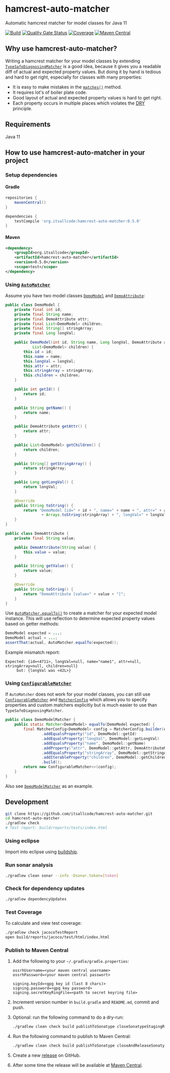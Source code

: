# hamcrest-auto-matcher

Automatic hamcrest matcher for model classes for Java 11

[![Build](https://github.com/itsallcode/hamcrest-auto-matcher/actions/workflows/build.yml/badge.svg)](https://github.com/itsallcode/hamcrest-auto-matcher/actions/workflows/build.yml)
[![Quality Gate Status](https://sonarcloud.io/api/project_badges/measure?project=org.itsallcode%3Ahamcrest-auto-matcher&metric=alert_status)](https://sonarcloud.io/dashboard?id=org.itsallcode%3Ahamcrest-auto-matcher)
[![Coverage](https://sonarcloud.io/api/project_badges/measure?project=org.itsallcode%3Ahamcrest-auto-matcher&metric=coverage)](https://sonarcloud.io/dashboard?id=org.itsallcode%3Ahamcrest-auto-matcher)
[![Maven Central](https://img.shields.io/maven-central/v/org.itsallcode/hamcrest-auto-matcher)](https://search.maven.org/artifact/org.itsallcode/hamcrest-auto-matcher)

## Why use hamcrest-auto-matcher?

Writing a hamcrest matcher for your model classes by extending [`TypeSafeDiagnosingMatcher`](http://hamcrest.org/JavaHamcrest/javadoc/1.3/org/hamcrest/TypeSafeDiagnosingMatcher.html) is a good idea, because it gives you a readable diff of actual and expected property values. But doing it by hand is tedious and hard to get right, especially for classes with many properties:
* It is easy to make mistakes in the [`matches()`](http://hamcrest.org/JavaHamcrest/javadoc/1.3/org/hamcrest/TypeSafeDiagnosingMatcher.html#matches%28java.lang.Object%29) method.
* It requires lot's of boiler plate code.
* Good layout of actual and expected property values is hard to get right.
* Each property occurs in multiple places which violates the [DRY](https://en.wikipedia.org/wiki/Don't_repeat_yourself) principle.

## Requirements

Java 11

## How to use hamcrest-auto-matcher in your project

### Setup dependencies

#### Gradle
```groovy
repositories {
    mavenCentral()
}

dependencies {
    testCompile 'org.itsallcode:hamcrest-auto-matcher:0.5.0'
}
```

#### Maven
```xml
<dependency>
    <groupId>org.itsallcode</groupId>
    <artifactId>hamcrest-auto-matcher</artifactId>
    <version>0.5.0</version>
    <scope>test</scope>
</dependency>
```

### Using [`AutoMatcher`](src/main/java/com/github/hamstercommunity/matcher/auto/AutoMatcher.java)

Assume you have two model classes [`DemoModel`](src/test/java/com/github/hamstercommunity/matcher/model/DemoModel.java) and [`DemoAttribute`](src/test/java/com/github/hamstercommunity/matcher/model/DemoAttribute.java):

```java
public class DemoModel {
    private final int id;
    private final String name;
    private final DemoAttribute attr;
    private final List<DemoModel> children;
    private final String[] stringArray;
    private final Long longVal;

    public DemoModel(int id, String name, Long longVal, DemoAttribute attr, String[] stringArray,
            List<DemoModel> children) {
        this.id = id;
        this.name = name;
        this.longVal = longVal;
        this.attr = attr;
        this.stringArray = stringArray;
        this.children = children;
    }

    public int getId() {
        return id;
    }

    public String getName() {
        return name;
    }

    public DemoAttribute getAttr() {
        return attr;
    }

    public List<DemoModel> getChildren() {
        return children;
    }

    public String[] getStringArray() {
        return stringArray;
    }

    public Long getLongVal() {
        return longVal;
    }

    @Override
    public String toString() {
        return "DemoModel [id=" + id + ", name=" + name + ", attr=" + attr + ", children=" + children + ", stringArray="
                + Arrays.toString(stringArray) + ", longVal=" + longVal + "]";
    }
}

public class DemoAttribute {
    private final String value;

    public DemoAttribute(String value) {
        this.value = value;
    }

    public String getValue() {
        return value;
    }

    @Override
    public String toString() {
        return "DemoAttribute [value=" + value + "]";
    }
}
```

Use [`AutoMatcher.equalTo()`](src/main/java/com/github/hamstercommunity/matcher/auto/AutoMatcher.java) to create a matcher for your expected model instance. This will use reflection to determine expected property values based on getter methods:

```java
DemoModel expected = ...;
DemoModel actual = ...;
assertThat(actual, AutoMatcher.equalTo(expected));
```

Example mismatch report:
```
Expected: {id=<4711>, longVal=null, name="name1", attr=null, stringArray=null, children=null}
     but: {longVal was <42L>}
```

### Using [`ConfigurableMatcher`](src/main/java/com/github/hamstercommunity/matcher/config/ConfigurableMatcher.java)
If `AutoMatcher` does not work for your model classes, you can still use [`ConfigurableMatcher`](src/main/java/com/github/hamstercommunity/matcher/config/ConfigurableMatcher.java) and [`MatcherConfig`](src/main/java/com/github/hamstercommunity/matcher/config/MatcherConfig.java) which allows you to specify properties and custom matchers explicitly but is much easier to use than `TypeSafeDiagnosingMatcher`.

```java
public class DemoModelMatcher {
    public static Matcher<DemoModel> equalTo(DemoModel expected) {
        final MatcherConfig<DemoModel> config = MatcherConfig.builder(expected)
                .addEqualsProperty("id", DemoModel::getId)
                .addEqualsProperty("longVal", DemoModel::getLongVal)
                .addEqualsProperty("name", DemoModel::getName)
                .addProperty("attr", DemoModel::getAttr, DemoAttributeMatcher::equalTo)
                .addEqualsProperty("stringArray", DemoModel::getStringArray)
                .addIterableProperty("children", DemoModel::getChildren, DemoModelMatcher::equalTo)
                .build();
        return new ConfigurableMatcher<>(config);
    }
}
```
Also see [`DemoModelMatcher`](src/test/java/com/github/hamstercommunity/matcher/model/DemoModelMatcher.java) as an example.

## Development

```bash
git clone https://github.com/itsallcode/hamcrest-auto-matcher.git
cd hamcrest-auto-matcher
./gradlew check
# Test report: build/reports/tests/index.html
```

### Using eclipse

Import into eclipse using [buildship](https://projects.eclipse.org/projects/tools.buildship).

### Run sonar analysis

```bash
./gradlew clean sonar --info -Dsonar.token=[token]
```

### Check for dependency updates

```bash
./gradlew dependencyUpdates
```


### Test Coverage

To calculate and view test coverage:

```sh
./gradlew check jacocoTestReport
open build/reports/jacoco/test/html/index.html
```

### Publish to Maven Central

1. Add the following to your `~/.gradle/gradle.properties`:

    ```properties
    ossrhUsername=<your maven central username>
    ossrhPassword=<your maven central passwort>

    signing.keyId=<gpg key id (last 8 chars)>
    signing.password=<gpg key password>
    signing.secretKeyRingFile=<path to secret keyring file>
    ```

2. Increment version number in `build.gradle` and `README.md`, commit and push.
3. Optional: run the following command to do a dry-run:

    ```sh
    ./gradlew clean check build publishToSonatype closeSonatypeStagingRepository --info
    ```

4. Run the following command to publish to Maven Central:

    ```sh
    ./gradlew clean check build publishToSonatype closeAndReleaseSonatypeStagingRepository --info
    ```

5. Create a new [release](https://github.com/itsallcode/hamcrest-auto-matcher/releases) on GitHub.
6. After some time the release will be available at [Maven Central](https://repo1.maven.org/maven2/org/itsallcode/hamcrest-auto-matcher/).

